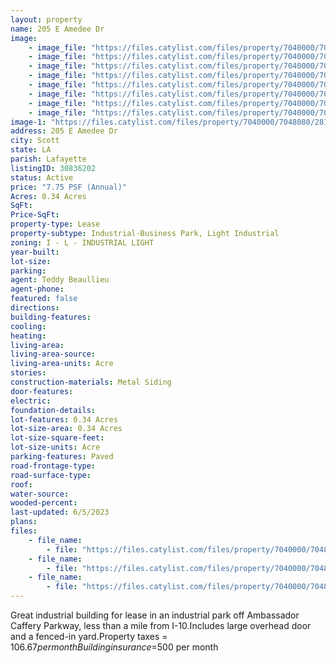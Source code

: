 ```yaml
---
layout: property
name: 205 E Amedee Dr
image:
    - image_file: "https://files.catylist.com/files/property/7040000/7048080/28112565_IMG_3265.JPG"
    - image_file: "https://files.catylist.com/files/property/7040000/7048080/28112566_IMG_3266.JPG"
    - image_file: "https://files.catylist.com/files/property/7040000/7048080/28112567_IMG_3267.JPG"
    - image_file: "https://files.catylist.com/files/property/7040000/7048080/28112568_IMG_3268.JPG"
    - image_file: "https://files.catylist.com/files/property/7040000/7048080/28112569_IMG_3269.JPG"
    - image_file: "https://files.catylist.com/files/property/7040000/7048080/28112570_IMG_3270.JPG"
    - image_file: "https://files.catylist.com/files/property/7040000/7048080/28112571_IMG_3271.JPG"
    - image_file: "https://files.catylist.com/files/property/7040000/7048080/28112572_IMG_3275__1_.jpg"
image-1: "https://files.catylist.com/files/property/7040000/7048080/28112555_IMG_3264.JPG"
address: 205 E Amedee Dr
city: Scott
state: LA
parish: Lafayette
listingID: 30836202
status: Active
price: "7.75 PSF (Annual)"
Acres: 0.34 Acres
SqFt:
Price-SqFt:
property-type: Lease
property-subtype: Industrial-Business Park, Light Industrial
zoning: I - L - INDUSTRIAL LIGHT
year-built:
lot-size:
parking:
agent: Teddy Beaullieu
agent-phone:
featured: false
directions:
building-features:
cooling:
heating:
living-area:
living-area-source:
living-area-units: Acre
stories:
construction-materials: Metal Siding
door-features:
electric:
foundation-details:
lot-features: 0.34 Acres
lot-size-area: 0.34 Acres
lot-size-square-feet:
lot-size-units: Acre
parking-features: Paved
road-frontage-type:
road-surface-type:
roof:
water-source:
wooded-percent:
last-updated: 6/5/2023
plans:
files:
    - file_name: 
        - file: "https://files.catylist.com/files/property/7040000/7048080/raw_28104377_Flood_Disclosure.pdf"
    - file_name: 
        - file: "https://files.catylist.com/files/property/7040000/7048080/raw_28111440_205_E_AMEDEE___FLOOR__PLAN.pdf"
    - file_name: 
        - file: "https://files.catylist.com/files/property/7040000/7048080/raw_28119716_205_E_AMEDEE_DR.__TEDDY___7_.pdf"
---
```

Great industrial building for lease in an industrial park off Ambassador Caffery Parkway, less than a mile from I-10.Includes large overhead door and a fenced-in yard.Property taxes = $106.67 per monthBuilding insurance =$500 per month
